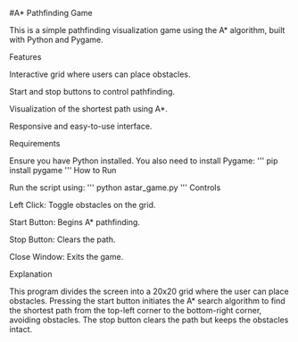 #A* Pathfinding Game

This is a simple pathfinding visualization game using the A* algorithm, built with Python and Pygame.

Features

Interactive grid where users can place obstacles.

Start and stop buttons to control pathfinding.

Visualization of the shortest path using A*.

Responsive and easy-to-use interface.

Requirements

Ensure you have Python installed. You also need to install Pygame:
'''
pip install pygame
'''
How to Run

Run the script using:
'''
python astar_game.py
'''
Controls

Left Click: Toggle obstacles on the grid.

Start Button: Begins A* pathfinding.

Stop Button: Clears the path.

Close Window: Exits the game.

Explanation

This program divides the screen into a 20x20 grid where the user can place obstacles. Pressing the start button initiates the A* search algorithm to find the shortest path from the top-left corner to the bottom-right corner, avoiding obstacles. The stop button clears the path but keeps the obstacles intact.

